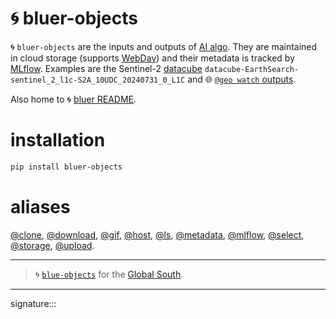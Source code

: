 # 🌀 bluer-objects

🌀 `bluer-objects` are the inputs and outputs of [AI algo](https://github.com/kamangir/giza). They are maintained in cloud storage (supports [WebDav](https://pypi.org/project/webdavclient3/)) and their metadata is tracked by [MLflow](https://mlflow.org/). Examples are the Sentinel-2 [datacube](https://github.com/kamangir/blue-geo/tree/main/blue_geo/datacube) `datacube-EarthSearch-sentinel_2_l1c-S2A_10UDC_20240731_0_L1C` and 🌐 [`@geo watch` outputs](https://github.com/kamangir/blue-geo/tree/main/blue_geo/watch).

Also home to 🌀 [bluer README](./bluer_objects/README/).

# installation

```bash
pip install bluer-objects
```

# aliases

[@clone](./bluer_objects/docs/clone.md), 
[@download](./bluer_objects/docs/download.md), 
[@gif](./bluer_objects/docs/gif.md), 
[@host](./bluer_objects/docs/host.md), 
[@ls](./bluer_objects/docs/ls.md), 
[@metadata](./bluer_objects/docs/metadata.md), 
[@mlflow](./bluer_objects/docs/mlflow.md), 
[@select](./bluer_objects/docs/select.md), 
[@storage](./bluer_objects/docs/storage.md), 
[@upload](./bluer_objects/docs/upload.md).

---

> 🌀 [`blue-objects`](https://github.com/kamangir/blue-objects) for the [Global South](https://github.com/kamangir/bluer-south).

---

signature:::